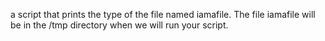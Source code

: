 a script that prints the type of the file named iamafile. The file iamafile will be in the /tmp directory when we will run your script.

